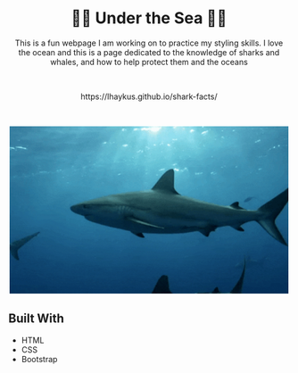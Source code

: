 ## <h1 align='center'> 🐙🦈 Under the Sea 🐋🌊 </h1>
<p align='center'> This is a fun webpage I am working on to practice my styling skills. I love the ocean and this is a page dedicated to the knowledge of sharks and whales, and how to help protect them and the oceans </p>
<br>
<p align='center'>https://lhaykus.github.io/shark-facts/</p>
<br>

<p align="center">
  <img width="500" height="300" src="./assets/shark.gif">
</p>



## Built With
* HTML
* CSS
* Bootstrap















